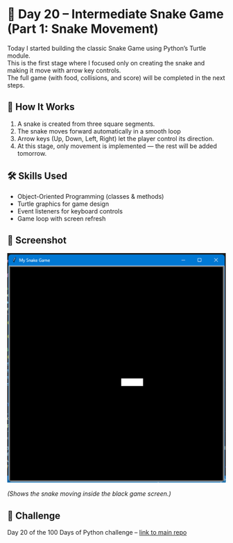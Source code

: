 # 🐍 Day 20 – Intermediate Snake Game (Part 1: Snake Movement)

Today I started building the classic Snake Game using Python’s Turtle module.  
This is the first stage where I focused only on creating the snake and making it move with arrow key controls.  
The full game (with food, collisions, and score) will be completed in the next steps.

## 🚀 How It Works
1. A snake is created from three square segments.
2. The snake moves forward automatically in a smooth loop
3. Arrow keys (Up, Down, Left, Right) let the player control its direction.
4. At this stage, only movement is implemented — the rest will be added tomorrow.

## 🛠 Skills Used
- Object-Oriented Programming (classes & methods)
- Turtle graphics for game design
- Event listeners for keyboard controls
- Game loop with screen refresh

## 📸 Screenshot
![Snake Movement Screenshot](screenshot.png)

*(Shows the snake moving inside the black game screen.)*

## 📅 Challenge
Day 20 of the 100 Days of Python challenge – [link to main repo](https://github.com/chiragdhawan07/100-days-of-python)
